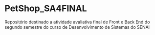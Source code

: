 # PetShop_SA4FINAL
Repositório destinado a atividade avaliativa final de Front e Back End do segundo semestre do curso de Desenvolvimento de Sistemas do SENAI
